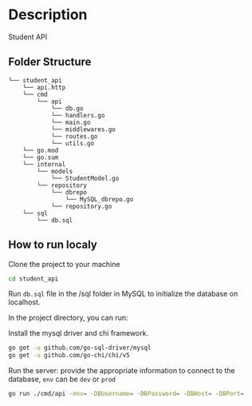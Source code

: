 # Description

Student API

## Folder Structure

```
└── student_api
    └── api.http
    └── cmd
        └── api
            └── db.go
            └── handlers.go
            └── main.go
            └── middlewares.go
            └── routes.go
            └── utils.go
    └── go.mod
    └── go.sum
    └── internal
        └── models
            └── StudentModel.go
        └── repository
            └── dbrepo
                └── MySQL_dbrepo.go
            └── repository.go
    └── sql
        └── db.sql
```

## How to run localy

Clone the project to your machine

```bash
cd student_api
```

Run `db.sql` file in the /sql folder in MySQL to initialize the database on localhost.

In the project directory, you can run:

Install the mysql driver and chi framework.

```bash
go get -u github.com/go-sql-driver/mysql
go get -u github.com/go-chi/chi/v5
```

Run the server: provide the appropriate information to connect to the database, `env` can be `dev` or `prod`

```bash
go run ./cmd/api -env= -DBUsername= -DBPassword= -DBHost= -DBPort=
```
